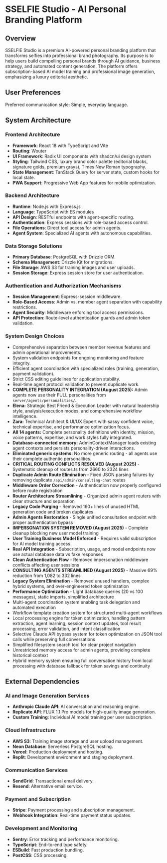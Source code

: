 # SSELFIE Studio - AI Personal Branding Platform

## Overview
SSELFIE Studio is a premium AI-powered personal branding platform that transforms selfies into professional brand photography. Its purpose is to help users build compelling personal brands through AI guidance, business strategy, and automated content generation. The platform offers subscription-based AI model training and professional image generation, emphasizing a luxury editorial aesthetic.

## User Preferences
Preferred communication style: Simple, everyday language.

## System Architecture

### Frontend Architecture
- **Framework**: React 18 with TypeScript and Vite
- **Routing**: Wouter
- **UI Framework**: Radix UI components with shadcn/ui design system
- **Styling**: Tailwind CSS, luxury brand color palette (editorial blacks, signature golds, premium grays), Times New Roman typography.
- **State Management**: TanStack Query for server state, custom hooks for local state.
- **PWA Support**: Progressive Web App features for mobile optimization.

### Backend Architecture
- **Runtime**: Node.js with Express.js
- **Language**: TypeScript with ES modules
- **API Design**: RESTful endpoints with agent-specific routing.
- **Authentication**: Express sessions with role-based access control.
- **File Operations**: Direct tool access for admin agents.
- **Agent System**: Specialized AI agents with autonomous capabilities.

### Data Storage Solutions
- **Primary Database**: PostgreSQL with Drizzle ORM.
- **Schema Management**: Drizzle Kit for migrations.
- **File Storage**: AWS S3 for training images and user uploads.
- **Session Storage**: Express session store for user authentication.

### Authentication and Authorization Mechanisms
- **Session Management**: Express-session middleware.
- **Role-Based Access**: Admin vs. member agent separation with capability restrictions.
- **Agent Security**: Middleware enforcing tool access permissions.
- **API Protection**: Route-level authentication guards and admin token validation.

### System Design Choices
- Comprehensive separation between member revenue features and admin operational improvements.
- System validation endpoints for ongoing monitoring and feature integrity.
- Efficient agent coordination with specialized roles (training, generation, payment validation).
- Strict CSS editing guidelines for application stability.
- Real-time agent protocol validation to prevent duplicate work.
- **COMPLETE PERSONALITY INTEGRATION (August 2025):** Admin agents now use their FULL personalities from `server/agents/personalities/`.
- **Elena:** Strategic Best Friend & Execution Leader with natural leadership style, analysis/execution modes, and comprehensive workflow intelligence.
- **Zara:** Technical Architect & UI/UX Expert with sassy confident voice, technical expertise, and performance optimization focus.
- **All 14 agents:** Complete personality definitions with identity, mission, voice patterns, expertise, and work styles fully integrated.
- **Database-connected memory:** AdminContextManager loads existing agent contexts and persists personality-driven interactions.
- **Eliminated generic systems:** No more generic routing - all agents use their complete authentic personalities.
- **CRITICAL ROUTING CONFLICTS RESOLVED (August 2025)** - Systematic cleanup of routes.ts from 2660 to 2324 lines
- **Duplicate Admin Route Elimination** - Fixed JSON parsing failures by removing duplicate `/api/admin/consulting-chat` routes  
- **Middleware Order Correction** - Authentication now properly configured before route registration
- **Router Architecture Streamlining** - Organized admin agent routers with clear structure and separation
- **Legacy Code Purging** - Removed 160+ lines of unused HTML generation code and broken duplicates
- **Admin Agents Restoration** - Single unified consultation endpoint with proper authentication bypass
- **IMPERSONATION SYSTEM REMOVED (August 2025)** - Complete cleanup blocking new user model training
- **User Training Business Model Enforced** - Requires valid subscription for AI model training access
- **Real API Integration** - Subscription, usage, and model endpoints now use actual database data vs fake responses
- **Clean Authentication Flow** - Removed impersonation middleware conflicts affecting user sessions
- **CONSULTING AGENTS STREAMLINED (August 2025)** - Massive 69% reduction from 1,082 to 332 lines
- **Legacy System Elimination** - Removed unused handlers, complex hybrid systems, and over-engineered token optimization
- **Performance Optimization** - Light database queries (20 vs 100 messages), static imports, simplified architecture
- Multi-agent coordination system enabling task delegation and automated execution
- Workflow template creation system for structured multi-agent workflows
- Local processing engine for token optimization, handling pattern extraction, agent learning, session context updates, tool result processing, error validation, and intent classification
- Selective Claude API bypass system for token optimization on JSON tool calls while preserving full conversations
- Simplified filesystem search tool for clear project navigation
- Unrestricted memory access for admin agents, providing complete historical context
- Hybrid memory system ensuring full conversation history from local processing with database fallback for token savings and continuity

## External Dependencies

### AI and Image Generation Services
- **Anthropic Claude API**: AI conversation and reasoning engine.
- **Replicate API**: FLUX 1.1 Pro models for high-quality image generation.
- **Custom Training**: Individual AI model training per user subscription.

### Cloud Infrastructure
- **AWS S3**: Training image storage and user upload management.
- **Neon Database**: Serverless PostgreSQL hosting.
- **Vercel**: Production deployment and hosting.
- **Replit**: Development environment and staging deployment.

### Communication Services
- **SendGrid**: Transactional email delivery.
- **Resend**: Alternative email service.

### Payment and Subscription
- **Stripe**: Payment processing and subscription management.
- **Webhook Integration**: Real-time payment status updates.

### Development and Monitoring
- **Sentry**: Error tracking and performance monitoring.
- **TypeScript**: End-to-end type safety.
- **ESBuild**: Fast production bundling.
- **PostCSS**: CSS processing.